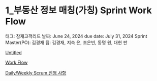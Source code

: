 # 1_부동산 정보 매칭(가칭) Sprint Work Flow

태그: 잠재고객리드
날짜: June 24, 2024
due date: July 31, 2024
Sprint Master(PO): 김경재
팀: 김경재, 지숙 윤, 조은빈, 동명 원, 대현 판

[Untitled](Untitled%20142e98ce7f7181b0a873d25f99943dfe.csv)

[Work Flow](Work%20Flow%20142e98ce7f71814e8b0afb0f7465bda9.csv)

[Daily/Weekly Scrum 진행 사항](Daily%20Weekly%20Scrum%20%E1%84%8C%E1%85%B5%E1%86%AB%E1%84%92%E1%85%A2%E1%86%BC%20%E1%84%89%E1%85%A1%E1%84%92%E1%85%A1%E1%86%BC%20142e98ce7f7181748372de567e3709e3.csv)